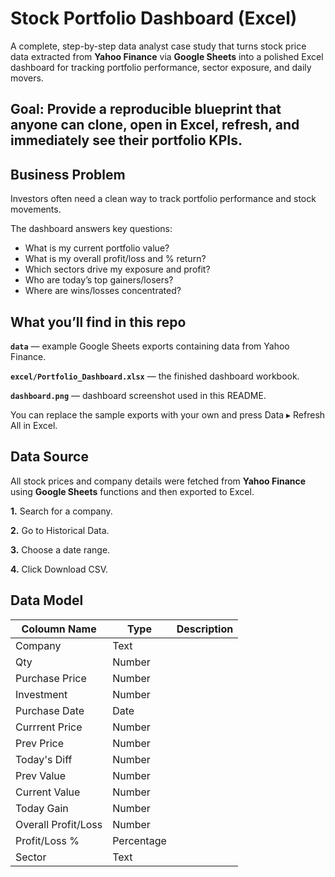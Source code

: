 # Stock Portfolio Dashboard (Excel)
A complete, step-by-step data analyst case study that turns stock price data extracted from **Yahoo Finance** via **Google Sheets** into a polished Excel dashboard for tracking portfolio performance, sector exposure, and daily movers.

**Goal**: Provide a reproducible blueprint that anyone can clone, open in Excel, refresh, and immediately see their portfolio KPIs.
---

## Business Problem
Investors often need a clean way to track portfolio performance and stock movements.

The dashboard answers key questions:
- What is my current portfolio value?
- What is my overall profit/loss and % return?
- Which sectors drive my exposure and profit?
- Who are today’s top gainers/losers?
- Where are wins/losses concentrated?

## What you’ll find in this repo

**`data`** — example Google Sheets exports containing data from Yahoo Finance.

**`excel/Portfolio_Dashboard.xlsx`** — the finished dashboard workbook.

**`dashboard.png`** — dashboard screenshot used in this README.

You can replace the sample exports with your own and press Data ▸ Refresh All in Excel.

## Data Source

All stock prices and company details were fetched from **Yahoo Finance** using **Google Sheets** functions and then exported to Excel.

**1.** Search for a company.

**2.** Go to Historical Data.

**3.** Choose a date range.

**4.** Click Download CSV.

## Data Model
|Coloumn Name|Type|Description|
|-----------|---------|---------|
|Company|Text|
|Qty|Number|
|Purchase Price|Number|
|Investment|Number|
|Purchase Date|Date|
|Currrent Price|Number|
|Prev Price|Number|
|Today's Diff|Number|
|Prev Value|Number|
|Current Value|Number|
|Today Gain|Number|
|Overall Profit/Loss|Number|
|Profit/Loss %|Percentage|
|Sector|Text|
